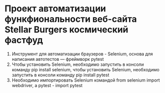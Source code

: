 # Проект автоматизации функфиональности веб-сайта Stellar Burgers  космический фастфуд
1. Инструмент для автоматизации браузеров - Selenium, основа для написания автотестов — фреймворк pytest
2. Чтобы установить Selenium, необходимо запустить в консоли команду pip install selenium, чтобы установить Selenium, необходимо запустить в консоли команду pip install pytest
3. Необходимо импортировать Selenium командой from selenium import webdriver, а pytest - import pytest